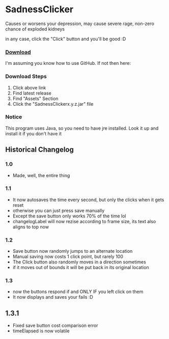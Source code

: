 # SadnessClicker
Causes or worsens your depression, may cause severe rage, non-zero chance of exploded kidneys

in any case, click the "Click" button and you'll be good :D

### [Download](https://github.com/Rex-tc/SadnessClicker/releases/)

I'm assuming you know how to use GitHub. If not then here:

### Download Steps

1. Click above link
2. Find latest release
3. Find "Assets" Section
4. Click the "SadnessClickerx.y.z.jar" file

### Notice

This program uses Java, so you need to have jre installed. Look it up and install it if you don't have it


## Historical Changelog

### 1.0
* Made, well, the entire thing 
### 1.1
* It now autosaves the time every second, but only the clicks when it gets reset
* otherwise you can just press save manually
* Except the save button only works 70% of the time lol
* changelogLabel will now rezise according to frame size, its text also aligns to top now
### 1.2
* Save button now randomly jumps to an alternate location
* Manual saving now costs 1 click point, but rarely 100
* The Click button also randomly moves in a direction sometimes
* if it moves out of bounds it will be put back in its original location
### 1.3
* now the buttons respond if and ONLY IF you left click on them
* It now displays and saves your fails :D
## 1.3.1
* Fixed save button cost comparison error
* timeElapsed is now volatile